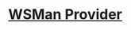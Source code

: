 # [WSMan Provider](https://docs.microsoft.com/en-us/powershell/module/microsoft.wsman.management/about/about_wsman_provider)
